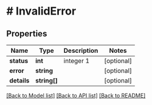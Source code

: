 # # InvalidError

## Properties

Name | Type | Description | Notes
------------ | ------------- | ------------- | -------------
**status** | **int** | integer 1 | [optional]
**error** | **string** |  | [optional]
**details** | **string[]** |  | [optional]

[[Back to Model list]](../../README.md#models) [[Back to API list]](../../README.md#endpoints) [[Back to README]](../../README.md)
